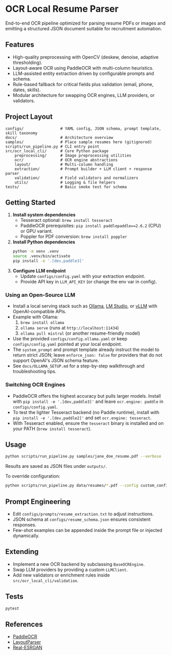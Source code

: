 # OCR Local Resume Parser

End-to-end OCR pipeline optimized for parsing resume PDFs or images and emitting a structured JSON document suitable for recruitment automation.

## Features

- High-quality preprocessing with OpenCV (deskew, denoise, adaptive thresholding).
- Layout-aware OCR using PaddleOCR with multi-column heuristics.
- LLM-assisted entity extraction driven by configurable prompts and schema.
- Rule-based fallback for critical fields plus validation (email, phone, dates, skills).
- Modular architecture for swapping OCR engines, LLM providers, or validators.

## Project Layout

```
configs/                # YAML config, JSON schema, prompt template, skill taxonomy
docs/                   # Architecture overview
samples/                # Place sample resumes here (gitignored)
scripts/run_pipeline.py # CLI entry point
src/ocr_local_cli/      # Core Python package
    preprocessing/      # Image preprocessing utilities
    ocr/                # OCR engine abstractions
    layout/             # Multi-column handling
    extraction/         # Prompt builder + LLM client + response parser
    validation/         # Field validators and normalizers
    utils/              # Logging & file helpers
tests/                  # Basic smoke test for schema
```

## Getting Started

1. **Install system dependencies**
   - Tesseract optional: `brew install tesseract`
   - PaddleOCR prerequisites: `pip install paddlepaddle==2.6.2` (CPU) or GPU variant.
   - Poppler for PDF conversion: `brew install poppler`
2. **Install Python dependencies**
   ```bash
   python -m venv .venv
   source .venv/bin/activate
   pip install -e '.[dev,paddle3]'
   ```
3. **Configure LLM endpoint**
   - Update `configs/config.yaml` with your extraction endpoint.
   - Provide API key in `LLM_API_KEY` (or change the env var in config).

### Using an Open-Source LLM

- Install a local serving stack such as [Ollama](https://ollama.com), [LM Studio](https://lmstudio.ai), or [vLLM](https://github.com/vllm-project/vllm) with OpenAI-compatible APIs.
- Example with Ollama:
  1. `brew install ollama`
  2. `ollama serve` (runs at `http://localhost:11434`)
  3. `ollama pull mistral` (or another resume-friendly model)
- Use the provided `configs/config.ollama.yaml` or keep `configs/config.yaml` pointed at your local endpoint.
- The `system_prompt` and prompt template already instruct the model to return strict JSON; leave `enforce_json: false` for providers that do not support OpenAI's JSON schema feature.
- See `docs/OLLAMA_SETUP.md` for a step-by-step walkthrough and troubleshooting tips.

### Switching OCR Engines

- PaddleOCR offers the highest accuracy but pulls larger models. Install with `pip install -e '.[dev,paddle3]'` and leave `ocr.engine: paddle` in `configs/config.yaml`.
- To test the lighter Tesseract backend (no Paddle runtime), install with `pip install -e '.[dev,paddle2]'` and set `ocr.engine: tesseract`.
- With Tesseract enabled, ensure the `tesseract` binary is installed and on your PATH (`brew install tesseract`).

## Usage

```bash
python scripts/run_pipeline.py samples/jane_doe_resume.pdf --verbose
```

Results are saved as JSON files under `outputs/`.

To override configuration:

```bash
python scripts/run_pipeline.py data/resumes/*.pdf --config custom_config.yaml
```

## Prompt Engineering

- Edit `configs/prompts/resume_extraction.txt` to adjust instructions.
- JSON schema at `configs/resume_schema.json` ensures consistent responses.
- Few-shot examples can be appended inside the prompt file or injected dynamically.

## Extending

- Implement a new OCR backend by subclassing `BaseOCREngine`.
- Swap LLM providers by providing a custom `LLMClient`.
- Add new validators or enrichment rules inside `src/ocr_local_cli/validation`.

## Tests

```bash
pytest
```

## References

- [PaddleOCR](https://github.com/PaddlePaddle/PaddleOCR)
- [LayoutParser](https://layout-parser.github.io/)
- [Real-ESRGAN](https://github.com/xinntao/Real-ESRGAN)

<!-- export OMP_NUM_THREADS=1
export MKL_SERVICE_FORCE_INTEL=1
export KMP_DUPLICATE_LIB_OK=TRUE   # only if MKL complains
rm -rf ~/.paddlex/official_models
 -->
